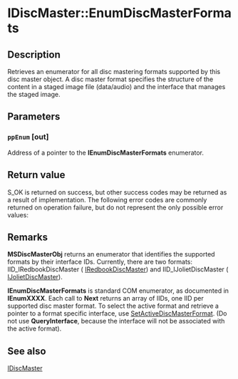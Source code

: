# IDiscMaster::EnumDiscMasterFormats

## Description

Retrieves an enumerator for all disc mastering formats supported by this disc master object. A disc master format specifies the structure of the content in a staged image file (data/audio) and the interface that manages the staged image.

## Parameters

### `ppEnum` [out]

Address of a pointer to the **IEnumDiscMasterFormats** enumerator.

## Return value

S_OK is returned on success, but other success codes may be returned as a result of implementation. The following error codes are commonly returned on operation failure, but do not represent the only possible error values:

## Remarks

**MSDiscMasterObj** returns an enumerator that identifies the supported formats by their interface IDs. Currently, there are two formats: IID_IRedbookDiscMaster (
[IRedbookDiscMaster](https://learn.microsoft.com/windows/desktop/api/imapi/nn-imapi-iredbookdiscmaster)) and IID_IJolietDiscMaster (
[IJolietDiscMaster](https://learn.microsoft.com/windows/desktop/api/imapi/nn-imapi-ijolietdiscmaster)).

**IEnumDiscMasterFormats** is standard COM enumerator, as documented in
**IEnumXXXX**. Each call to **Next** returns an array of IIDs, one IID per supported disc master format. To select the active format and retrieve a pointer to a format specific interface, use
[SetActiveDiscMasterFormat](https://learn.microsoft.com/windows/desktop/api/imapi/nf-imapi-idiscmaster-setactivediscmasterformat). (Do not use **QueryInterface**, because the interface will not be associated with the active format).

## See also

[IDiscMaster](https://learn.microsoft.com/windows/desktop/api/imapi/nn-imapi-idiscmaster)